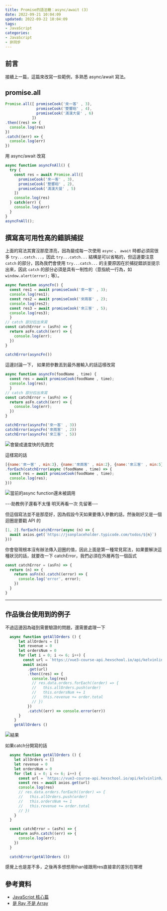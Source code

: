 ```yaml
---
title: Promise的語法糖：async/await (3)
date: 2022-09-21 10:04:09
updated: 2022-09-22 10:04:09
tags:
- JavaScript
categories:
- JavaScript
- 非同步
---
```


## 前言

接續上一篇，這篇來改寫一些範例，多熟悉 async/await 寫法。

## promise.all

```javascript
Promise.all([ promiseCook('來一客' , 3),
              promiseCook('雙響砲' , 4),
              promiseCook('滿漢大餐' , 6)
            ])
.then((res) => {
  console.log(res)
})
.catch((err) => {
  console.log(err)
})
```

用 async/await 改寫

```javascript
async function asyncFnAll() {
  try {
    const res = await Promise.all([ 
      promiseCook('來一客' , 3),
      promiseCook('雙響砲' , 2),
      promiseCook('滿漢大餐' , 5)
    ])
    console.log(res)
  } catch(err) {
    console.log(err)
  }
}
asyncFnAll();
```

## 撰寫高可用性高的錯誤捕捉

上面的寫法其實沒那麼漂亮，因為變成每一次使用 `async` 、 `await` 時都必須寫很多 `try...catch...`，因此 `try...catch...` 結構是可以省略的，但這邊要注意 `catch` 的部分，因為我們會使用 `try...catch...` 的主要原因在於捕捉錯誤並提示出來，因此 `catch` 的部分必須是具有一制性的（意指統一行為，如 `window.alert(error);` 等）。

```javascript
async function asyncFn() {
  const res1 = await promiseCook('來一客' , 3);
  console.log(res1);
  const res2 = await promiseCook('來兩客' , 2);
  console.log(res2);
  const res3 = await promiseCook('來三客' , 5);
  console.log(res3);
  }
// catch 部分拉出來寫
const catchError = (asFn) => {
  return asFn.catch((err) => {
    console.log(err);
  })
}
  
catchError(asyncFn())
```

這邊討論一下，
如果把參數丟到最外層輸入的話這樣改寫

```javascript
async function asyncFn(foodName , time) {
  const res = await promiseCook(foodName , time);
  console.log(res);
  }
// catch 部分拉出來寫
const catchError = (asFn) => {
  return asFn.catch((err) => {
    console.log(err);
  })
}

catchError(asyncFn('來一客' , 3))
catchError(asyncFn('來兩客' , 2))
catchError(asyncFn('來三客' , 5))
```

![會變成速度快的先跑完](https://i.imgur.com/pkPXHx9.png)

這樣寫的話
```javascript
[{name:'來一客' , min:3}, {name:'來兩客' , min:2}, {name:'來三客' , min:5}]
.forEach(catchError(async (foodName , time) => {
  const res = await promiseCook(foodName , time);
  console.log(res);
}))
```

![當前的async function還未被調用](https://i.imgur.com/FCvTTF8.png)










---助教例子還看不太懂 明天再看一次 先留著---

但這個寫法並不是那麼好，因為假設今天如果要傳入參數的話，然後剛好又是一個迴圈是要戳 API 的
```javascript
[1, 2].forEach(catchError(async (n) => {
  await axios.get(`https://jsonplaceholder.typicode.com/todos/${n}`)
}))
```
你會發現根本沒有辦法傳入迴圈的值，因此上面是第一種常見寫法，如果要解決這種狀況的話，就要改一下 catchError，我們必須在外層再包一個函式
```javascript
const catchError = (asFn) => {
  return (n) => {
    return asFn(n).catch((error) => {
      console.log('error', error);
    })
  }
}
```
-------

## 作品後台使用到的例子

不過這邊因為碰到需要驗證的問題，還需要處理一下

```javascript
  async function getAllOrders () {
      let allOrders = []
      let revenue = 0
      let ordersNum = 0
      for (let i = 0; i <= 6; i++) {
        const url = `https://vue3-course-api.hexschool.io/api/kelvinlin9/admin/orders?page=${i}`
        await axios
          .get(url)
          .then((res) => {
            console.log(res)
            // res.data.orders.forEach((order) => {
            //   this.allOrders.push(order)
            //   this.ordersNum += 1
            //   this.revenue += order.total
            // })
          })
          .catch((err) => console.error(err))
      }
    }
    getAllOrders ()
```
![結果](https://i.imgur.com/Kg5kxiB.png)

如果catch分開寫的話
```javascript
  async function getAllOrders () {
    let allOrders = []
    let revenue = 0
    let ordersNum = 0
    for (let i = 0; i <= 6; i++) {
      const url = `https://vue3-course-api.hexschool.io/api/kelvinlin9/admin/orders?page=${i}`
      const res = await axios.get(url)
      console.log(res)
      // res.data.orders.forEach((order) => {
      //   this.allOrders.push(order)
      //   this.ordersNum += 1
      //   this.revenue += order.total
      // })
    }
  }

  const catchError = (asFn) => {
    return asFn.catch((err) => {
      console.log(err);
    })
  }
  
  catchError(getAllOrders ())
```

感覺上也是差不多，之後再多想想用than接跟用res直接拿的差別在哪裡



## 參考資料
- [JavaScript 核心篇](https://www.hexschool.com/courses/js-core.html)
- [是 Ray 不是 Array](https://israynotarray.com/javascript/20220515/2262757023/)